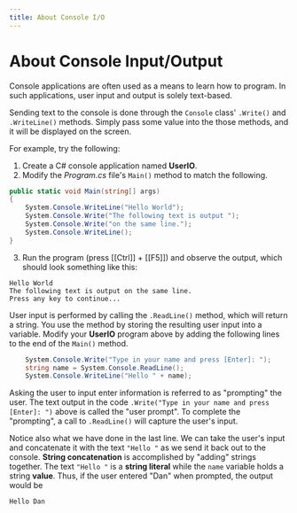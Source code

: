 ```yaml
---
title: About Console I/O
---
```

# About Console Input/Output

Console applications are often used as a means to learn how to program. In such applications, user input and output is solely text-based.

Sending text to the console is done through the `Console` class' `.Write()` and `.WriteLine()` methods. Simply pass some value into the those methods, and it will be displayed on the screen.

For example, try the following:

1. Create a C# console application named **UserIO**.
2. Modify the *Program.cs* file's `Main()` method to match the following.

```csharp
public static void Main(string[] args)
{
    System.Console.WriteLine("Hello World");
    System.Console.Write("The following text is output ");
    System.Console.Write("on the same line.");
    System.Console.WriteLine();
}
```

3. Run the program (press [[Ctrl]] + [[F5]]) and observe the output, which should look something like this:

```text
Hello World
The following text is output on the same line.
Press any key to continue...
```

User input is performed by calling the `.ReadLine()` method, which will return a string. You use the method by storing the resulting user input into a variable. Modify your **UserIO** program above by adding the following lines to the end of the `Main()` method.

```csharp
    System.Console.Write("Type in your name and press [Enter]: ");
    string name = System.Console.ReadLine();
    System.Console.WriteLine("Hello " + name);
```

Asking the user to input enter information is referred to as "prompting" the user. The text output in the code `.Write("Type in your name and press [Enter]: ")` above is called the "user prompt". To complete the "prompting", a call to `.ReadLine()` will capture the user's input.

Notice also what we have done in the last line. We can take the user's input and concatenate it with the text `"Hello "` as we send it back out to the console. **String concatenation** is accomplished by "adding" strings together. The text `"Hello "` is a **string literal** while the `name` variable holds a string **value**. Thus, if the user entered "Dan" when prompted, the output would be

```text
Hello Dan
```
